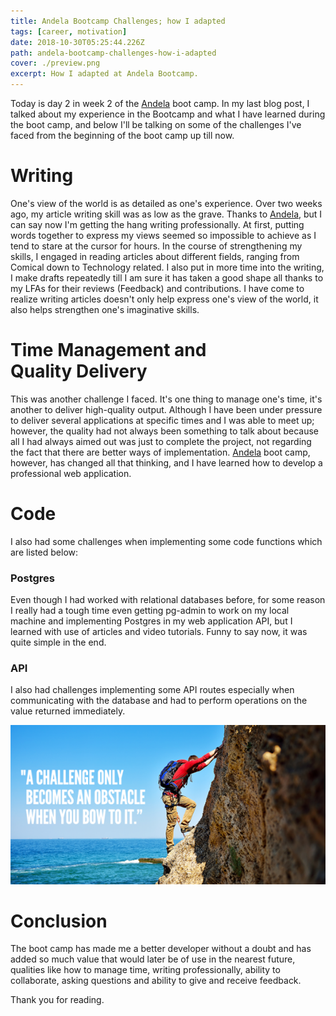 ```yaml
---
title: Andela Bootcamp Challenges; how I adapted
tags: [career, motivation]
date: 2018-10-30T05:25:44.226Z
path: andela-bootcamp-challenges-how-i-adapted
cover: ./preview.png
excerpt: How I adapted at Andela Bootcamp.
---
```


Today is day 2 in week 2 of the [Andela](https://andela.com/) boot camp. In my last blog post, I talked about my experience in the Bootcamp and what I have learned during the boot camp, and below I'll be talking on some of the challenges I've faced from the beginning of the boot camp up till now.

# Writing
One's view of the world is as detailed as one's experience. Over two weeks ago, my article writing skill was as low as the grave. Thanks to [Andela](https://andela.com/), but I can say now I'm getting the hang writing professionally. At first, putting words together to express my views seemed so impossible to achieve as I tend to stare at the cursor for hours. In the course of strengthening my skills, I engaged in reading articles about different fields, ranging from Comical down to Technology related. I also put in more time into the writing, I make drafts repeatedly till I am sure it has taken a good shape all thanks to my LFAs for their reviews (Feedback) and contributions. I have come to realize writing articles doesn't only help express one's view of the world, it also helps strengthen one's imaginative skills.

# Time Management and Quality Delivery
This was another challenge I faced. It's one thing to manage one's time, it's another to deliver high-quality output. Although I have been under pressure to deliver several applications at specific times and I was able to meet up; however, the quality had not always been something to talk about because all I had always aimed out was just to complete the project, not regarding the fact that there are better ways of implementation. [Andela](https://andela.com/) boot camp, however, has changed all that thinking, and I have learned how to develop a professional web application.

# Code
I also had some challenges when implementing some code functions which are listed below:

### Postgres
 Even though I had worked with relational databases before, for some reason I really had a tough time even getting pg-admin to work on my local machine and implementing Postgres in my web application API, but I learned with use of articles and video tutorials. Funny to say now, it was quite simple in the end.

### API
 I also had challenges implementing some API routes especially when communicating with the database and had to perform operations on the value returned immediately.

![](./challenge.png)

# Conclusion
The boot camp has made me a better developer without a doubt and has added so much value that would later be of use in the nearest future, qualities like how to manage time, writing professionally, ability to collaborate, asking questions and ability to give and receive feedback.

Thank you for reading.
